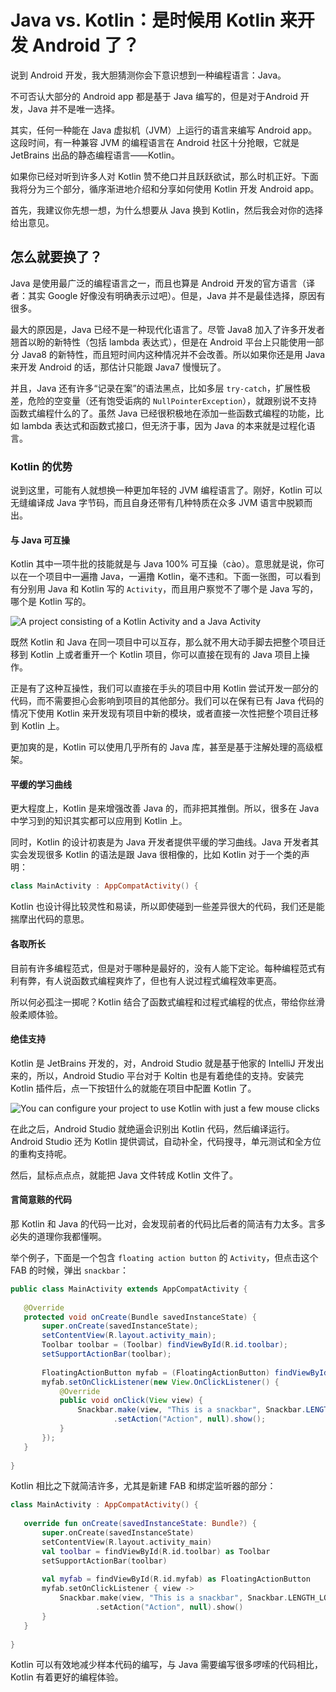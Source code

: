 # Java vs. Kotlin：是时候用 Kotlin 来开发 Android 了？

说到 Android 开发，我大胆猜测你会下意识想到一种编程语言：Java。  

不可否认大部分的 Android app 都是基于 Java 编写的，但是对于Android 开发，Java 并不是唯一选择。  

其实，任何一种能在 Java 虚拟机（JVM）上运行的语言来编写 Android app。这段时间，有一种兼容 JVM 的编程语言在 Android 社区十分抢眼，它就是 JetBrains 出品的静态编程语言——Kotlin。

如果你已经对听到许多人对 Kotlin 赞不绝口并且跃跃欲试，那么时机正好。下面我将分为三个部分，循序渐进地介绍和分享如何使用 Kotlin 开发 Android app。  

首先，我建议你先想一想，为什么想要从 Java 换到 Kotlin，然后我会对你的选择给出意见。  

## 怎么就要换了？

Java 是使用最广泛的编程语言之一，而且也算是 Android 开发的官方语言（译者：其实 Google 好像没有明确表示过吧）。但是，Java 并不是最佳选择，原因有很多。  

最大的原因是，Java 已经不是一种现代化语言了。尽管 Java8 加入了许多开发者翘首以盼的新特性（包括 lambda 表达式），但是在 Android 平台上只能使用一部分 Java8 的新特性，而且短时间内这种情况并不会改善。所以如果你还是用 Java 来开发 Android 的话，那估计只能跟 Java7 慢慢玩了。

并且，Java 还有许多“记录在案”的语法黑点，比如多层 `try-catch`，扩展性极差，危险的空变量（还有饱受诟病的 `NullPointerException`），就跟别说不支持函数式编程什么的了。虽然 Java 已经很积极地在添加一些函数式编程的功能，比如 lambda 表达式和函数式接口，但无济于事，因为 Java 的本来就是过程化语言。

### Kotlin 的优势

说到这里，可能有人就想换一种更加年轻的 JVM 编程语言了。刚好，Kotlin 可以无缝编译成 Java 字节码，而且自身还带有几种特质在众多 JVM 语言中脱颖而出。

####  与 Java 可互操

Kotlin 其中一项牛批的技能就是与 Java 100% 可互操（cào）。意思就是说，你可以在一个项目中一遍撸 Java，一遍撸 Kotlin，毫不违和。下面一张图，可以看到有分别用 Java 和 Kotlin 写的 `Activity`，而且用户察觉不了哪个是 Java 写的，哪个是 Kotlin 写的。

![A project consisting of a Kotlin Activity and a Java Activity](https://cms-assets.tutsplus.com/uploads/users/369/posts/27846/image/kotlin-and-java-android-project.jpeg)

既然 Kotlin 和 Java 在同一项目中可以互存，那么就不用大动手脚去把整个项目迁移到 Kotlin 上或者重开一个 Kotlin 项目，你可以直接在现有的 Java 项目上操作。  

正是有了这种互操性，我们可以直接在手头的项目中用 Kotlin 尝试开发一部分的代码，而不需要担心会影响到项目的其他部分。我们可以在保有已有 Java 代码的情况下使用 Kotlin 来开发现有项目中新的模块，或者直接一次性把整个项目迁移到 Kotlin 上。  

更加爽的是，Kotlin 可以使用几乎所有的 Java 库，甚至是基于注解处理的高级框架。

#### 平缓的学习曲线

更大程度上，Kotlin 是来增强改善 Java 的，而非把其推倒。所以，很多在 Java 中学习到的知识其实都可以应用到 Kotlin 上。  

同时，Kotlin 的设计初衷是为 Java 开发者提供平缓的学习曲线。Java 开发者其实会发现很多 Kotlin 的语法是跟 Java 很相像的，比如 Kotlin 对于一个类的声明：

```kotlin
class MainActivity : AppCompatActivity() {
```

Kotlin 也设计得比较灵性和易读，所以即使碰到一些差异很大的代码，我们还是能揣摩出代码的意思。

#### 各取所长

目前有许多编程范式，但是对于哪种是最好的，没有人能下定论。每种编程范式有利有弊，有人说函数式编程爽炸了，但也有人说过程式编程效率更高。  

所以何必孤注一掷呢？Kotlin 结合了函数式编程和过程式编程的优点，带给你丝滑般柔顺体验。  

#### 绝佳支持

Kotlin 是 JetBrains 开发的，对，Android Studio 就是基于他家的 IntelliJ 开发出来的，所以，Android Studio 平台对于 Koltin 也是有着绝佳的支持。安装完 Kotlin 插件后，点一下按钮什么的就能在项目中配置 Kotlin 了。

![You can configure your project to use Kotlin with just a few mouse clicks](https://cms-assets.tutsplus.com/uploads/users/369/posts/27846/image/android-studio-support-for-kotlin.jpeg)

在此之后，Android Studio 就绝逼会识别出 Kotlin 代码，然后编译运行。Android Studio 还为 Kotlin 提供调试，自动补全，代码搜寻，单元测试和全方位的重构支持呢。

然后，鼠标点点点，就能把 Java 文件转成 Kotlin 文件了。

#### 言简意赅的代码

那 Kotlin 和 Java 的代码一比对，会发现前者的代码比后者的简洁有力太多。言多必失的道理你我都懂啊。

举个例子，下面是一个包含 `floating action button` 的 `Activity`，但点击这个 FAB 的时候，弹出 `snackbar`：

```Java
public class MainActivity extends AppCompatActivity {
 
   @Override
   protected void onCreate(Bundle savedInstanceState) {
       super.onCreate(savedInstanceState);
       setContentView(R.layout.activity_main);
       Toolbar toolbar = (Toolbar) findViewById(R.id.toolbar);
       setSupportActionBar(toolbar);
 
       FloatingActionButton myfab = (FloatingActionButton) findViewById(R.id.myfab);
       myfab.setOnClickListener(new View.OnClickListener() {
           @Override
           public void onClick(View view) {
               Snackbar.make(view, "This is a snackbar", Snackbar.LENGTH_LONG)
                       .setAction("Action", null).show();
           }
       });
   }
 
}
```

Kotlin 相比之下就简洁许多，尤其是新建 FAB 和绑定监听器的部分：

```kotlin
class MainActivity : AppCompatActivity() {
 
   override fun onCreate(savedInstanceState: Bundle?) {
       super.onCreate(savedInstanceState)
       setContentView(R.layout.activity_main)
       val toolbar = findViewById(R.id.toolbar) as Toolbar
       setSupportActionBar(toolbar)
 
       val myfab = findViewById(R.id.myfab) as FloatingActionButton
       myfab.setOnClickListener { view ->
           Snackbar.make(view, "This is a snackbar", Snackbar.LENGTH_LONG)
                   .setAction("Action", null).show()
       }
   }
 
}
```

Kotlin 可以有效地减少样本代码的编写，与 Java 需要编写很多啰嗦的代码相比，Kotlin 有着更好的编程体验。



